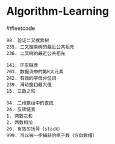# Algorithm-Learning

##leetcode
```
98. 验证二叉搜索树
235. 二叉搜索树的最近公共祖先
236. 二叉树的最近公共祖先

141. 环形链表
703. 数据流中的第K大元素
242. 有效的字母异位词
239. 滑动窗口最大值
15. 三数之和

04. 二维数组中的查找
24. 反转链表
1. 两数之和
2. 两数相加
20. 有效的括号（stack）
999. 可以被一步捕获的棋子数（方向数组）
```